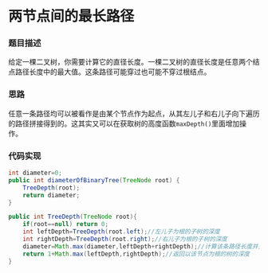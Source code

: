 # 两节点间的最长路径

### 题目描述

给定一棵二叉树，你需要计算它的直径长度。一棵二叉树的直径长度是任意两个结点路径长度中的最大值。这条路径可能穿过也可能不穿过根结点。

### 思路

任意一条路径均可以被看作是由某个节点作为起点，从其左儿子和右儿子向下遍历的路径拼接得到的。这其实又可以在获取树的高度函数`maxDepth()`里面增加操作。

### 代码实现

```java
int diameter=0;
public int diameterOfBinaryTree(TreeNode root) {
    TreeDepth(root);
    return diameter;
}

public int TreeDepth(TreeNode root){
    if(root==null) return 0;
    int leftDepth=TreeDepth(root.left);//左儿子为根的子树的深度
    int rightDepth=TreeDepth(root.right);//右儿子为根的子树的深度
    diameter=Math.max(diameter,leftDepth+rightDepth);//计算该条路径长度并更新diameter
    return 1+Math.max(leftDepth,rightDepth);//返回以该节点为根的树的深度
}
```




